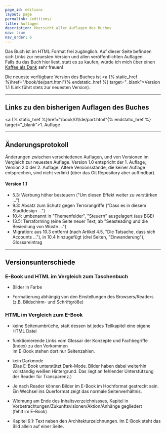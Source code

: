```yaml
---
page_id: editions
layout: page
permalink: /editions/
title: Auflagen
description: Übersicht aller Auflagen des Buches
nav: true
nav_order: 6
---
```


Das Buch ist im HTML Format frei zugänglich. Auf dieser Seite befinden sich Links zur neuesten Version und allen veröffentlichten Auflagen.  
Falls du das Buch hier liest, statt es zu kaufen, würde ich mich über einen <a href="https://www.buymeacoffee.com/futurevisions">Kaffee als Dank</a> sehr freuen!

Die neueste verfügbare Version des Buches ist <a {% static_href %}href="/book/de/part.html"{% endstatic_href %} target="\_blank">Version 1.1</a> (Link führt stets zur neuesten Version).

---

## Links zu den bisherigen Auflagen des Buches

<a {% static_href %}href="/book/01/de/part.html"{% endstatic_href %} target="\_blank">1. Auflage</a>

---

## Änderungsprotokoll

Änderungen zwischen verschiedenen Auflagen, und von Versionen im Vergleich zur neuesten Auflage.
Version 1.0 entspricht der 1. Auflage, Version 2.0 der 2. Auflage.
Ältere Versionsstände, die keiner Auflage entsprechen, sind nicht verlinkt (über das Git Repository aber auffindbar).

#### Version 1.1

- 5.3: Werbung höher besteuern ("Um diesen Effekt weiter zu verstärken ...")
- 9.3: Absatz zum Schutz gegen Terrorangriffe ("Dass es in diesem Stadtdesign ...")
- 10.4: umbenannt in "Themenfelder", "Steuern" ausgelagert (aus BGE)
- 13.5: Terraforming (eine Seite neuer Text, ab "Seasteading und die Besiedlung von Wüste ...")
- Migration: aus 10.3 entfernt (nach Artikel 4.5, "Die Tatsache, dass sich Accounts ..."), in 10.4 hinzugefügt (drei Seiten, "Einwanderung"), Glossareintrag

---

## Versionsunterschiede

### E-Book und HTML im Vergleich zum Taschenbuch

- Bilder in Farbe

- Formatierung abhängig von den Einstellungen des Browsers/Readers (z.B. Bildschirm- und Schriftgröße)

### HTML im Vergleich zum E-Book

- keine Seitenumbrüche, statt dessen ist jedes Teilkapitel eine eigene HTML Datei

- funktionierende Links vom Glossar der Konzepte und Fachbegriffe (Index) zu den Vorkommen  
  Im E-Book stehen dort nur Seitenzahlen.

- kein Darkmode  
  (Das E-Book unterstützt Dark-Mode. Bilder haben dabei weiterhin vollständig weißen Hintergrund. Das liegt an fehlender Unterstützung der Reader für Transparenz.)

- Je nach Reader können Bilder im E-Book im Hochformat gestreckt sein. Ein Wechsel ins Querformat zeigt das normale Seitenverhältnis.

- Widmung am Ende des Inhaltsverzeichnissses, Kapitel in Vorbetrachtungen/Zukunftsvisionen/Aktion/Anhänge gegliedert  
  (fehlt im E-Book)

- Kapitel 9.1: Text neben den Architekturzeichnungen. Im E-Book steht das Bild allein auf einer Seite.
